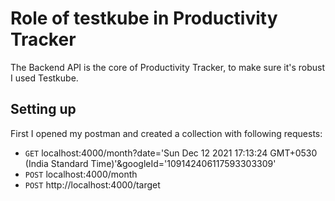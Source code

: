 # Role of testkube in Productivity Tracker

The Backend API is the core of Productivity Tracker, to make sure it's robust I used Testkube.

## Setting up

First I opened my postman and created a collection with following requests:
- `GET` localhost:4000/month?date='Sun Dec 12 2021 17:13:24 GMT+0530 (India Standard Time)'&googleId='109142406117593303309'
- `POST` localhost:4000/month
- `POST` http://localhost:4000/target